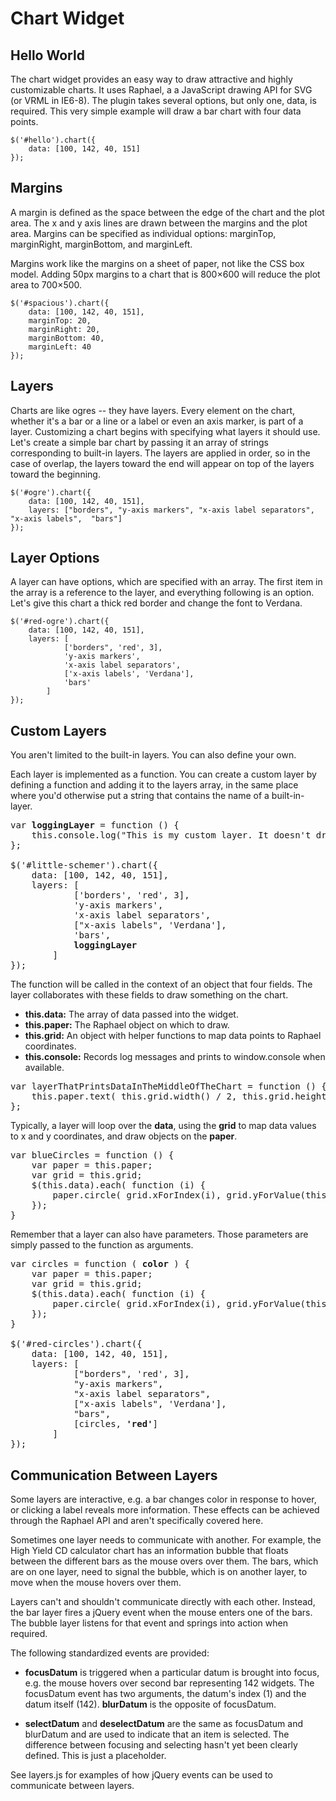 # Chart Widget

## Hello World

The chart widget provides an easy way to draw attractive and highly customizable charts. It uses Raphael, a
a JavaScript drawing API for SVG (or VRML in IE6-8). The plugin takes several options, but only one,
data, is required. This very simple example will draw a bar chart with four data points.

	$('#hello').chart({
		data: [100, 142, 40, 151]
	});


## Margins

A margin is defined as the space between the edge of the chart and the plot area. The x and y axis lines
are drawn between the margins and the plot area. Margins can be specified as individual options: marginTop, 
marginRight, marginBottom, and marginLeft. 

Margins work like the margins on a sheet of paper, not like the CSS box model. Adding 50px margins
to a chart that is 800&times;600 will reduce the plot area to 700&times;500. 

	$('#spacious').chart({
		data: [100, 142, 40, 151],
		marginTop: 20,
		marginRight: 20,
		marginBottom: 40,
		marginLeft: 40
	});

## Layers

Charts are like ogres -- they have layers. Every element on the chart, whether it's a bar or a line or a label or 
even an axis marker, is part of a layer. Customizing a chart begins with specifying what layers it should use. Let's
create a simple bar chart by passing it an array of strings corresponding to built-in layers. The layers are applied 
in order, so in the case of overlap, the layers toward the end will appear on top of the layers toward the beginning.

	$('#ogre').chart({
		data: [100, 142, 40, 151],
		layers: ["borders", "y-axis markers", "x-axis label separators",  "x-axis labels",  "bars"]
	});

## Layer Options

A layer can have options, which are specified with an array. The first item in the array is a reference to the 
layer, and everything following is an option. Let's give this chart a thick red border and change the font to 
Verdana.

	$('#red-ogre').chart({
		data: [100, 142, 40, 151],
		layers: [
				['borders", 'red', 3], 
				'y-axis markers', 
				'x-axis label separators',  
				['x-axis labels', 'Verdana'],  
				'bars'
			]
	});
	
	
## Custom Layers

You aren't limited to the built-in layers. You can also define your own. 

Each layer is implemented as a function. You can create a custom layer by defining a function and adding it
to the layers array, in the same place where you'd otherwise put a string that contains the name of a 
built-in-layer. 

<pre>
var <strong>loggingLayer</strong> = function () {
	this.console.log("This is my custom layer. It doesn't draw anything. Sit tight -- we'll get there.");
};

$('#little-schemer').chart({
	data: [100, 142, 40, 151],
	layers: [
			['borders', 'red', 3], 
			'y-axis markers', 
			'x-axis label separators',  
			["x-axis labels", 'Verdana'],  
			'bars',
			<strong>loggingLayer</strong>
		]
});
</pre>



The function will be called in the context of an object that four fields. The layer 
collaborates with these fields to draw something on the chart.

* **this.data:** The array of data passed into the widget.
* **this.paper:** The Raphael object on which to draw.
* **this.grid:** An object with helper functions to map data points to Raphael coordinates.
* **this.console:** Records log messages and prints to window.console when available. 

<pre>
var layerThatPrintsDataInTheMiddleOfTheChart = function () {
	this.paper.text( this.grid.width() / 2, this.grid.height() / 2, "The data is " + this.data )
};
</pre>


Typically, a layer will loop over the **data**, using the **grid** to map data values to x and y coordinates, and
draw objects on the **paper**. 

<pre>
var blueCircles = function () {
	var paper = this.paper;
	var grid = this.grid;
	$(this.data).each( function (i) {
		paper.circle( grid.xForIndex(i), grid.yForValue(this), 5 ).attr( 'fill', '#009' );
	});
}
</pre>

Remember that a layer can also have parameters. Those parameters are simply passed to the function as arguments.

<pre>
var circles = function ( <strong>color</strong> ) {
	var paper = this.paper;
	var grid = this.grid;
	$(this.data).each( function (i) {
		paper.circle( grid.xForIndex(i), grid.yForValue(this), 5 ).attr( 'fill', <strong>color</strong> );
	});
}

$('#red-circles').chart({
	data: [100, 142, 40, 151],
	layers: [
			["borders", 'red', 3], 
			"y-axis markers", 
			"x-axis label separators",  
			["x-axis labels", 'Verdana'],  
			"bars",
			[circles, <strong>'red'</strong>]
		]
});
</pre>



## Communication Between Layers

Some layers are interactive, e.g. a bar changes color in response to hover, or clicking a label reveals
more information. These effects can be achieved through the Raphael API and aren't specifically covered here.

Sometimes one layer needs to communicate with another. For example, the High Yield CD calculator chart has 
an information bubble that floats between the different bars as the mouse overs over them. The bars, which
are on one layer, need to signal the bubble, which is on another layer, to move when the mouse hovers over
them. 

Layers can't and shouldn't communicate directly with each other. Instead, the bar layer fires a jQuery event 
when the mouse enters one of the bars. The bubble layer listens for that event and springs into action when
required.

The following standardized events are provided:

* **focusDatum** is triggered when a particular datum is brought into focus, e.g. the mouse hovers over second 
  bar representing 142 widgets. The focusDatum event has two arguments, the datum's index (1) and the
  datum itself (142). **blurDatum** is the opposite of focusDatum.

* **selectDatum** and **deselectDatum** are the same as focusDatum and blurDatum and are used to indicate that
  an item is selected. The difference between focusing and selecting hasn't yet been clearly defined. This is
  just a placeholder.

See layers.js for examples of how jQuery events can be used to communicate between layers.



